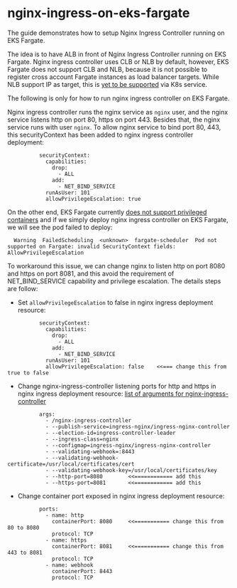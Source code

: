 # nginx-ingress-on-eks-fargate
The guide demonstrates how to setup Nginx Ingress Controller running on EKS Fargate.

The idea is to have ALB in front of Nginx Ingress Controller running on EKS Fargate. Nginx ingress controller uses CLB or NLB by default, however, EKS Fargate does not support CLB and NLB, because it is not possible to register cross account Fargate instances as load balancer targets. While NLB support IP as target, this is [yet to be supported](https://github.com/kubernetes/kubernetes/issues/65613) via K8s service.

The following is only for how to run nginx ingress controller on EKS Fargate.

Nginx ingress controller runs the nginx service as `nginx` user, and the nginx service listens http on port 80, https on port 443. Besides that, the nginx service runs with user `nginx`. To allow nginx service to bind port 80, 443, this securityContext has been added to nginx ingress controller deployment:

```
          securityContext:
            capabilities:
              drop:
                - ALL
              add:
                - NET_BIND_SERVICE
            runAsUser: 101
            allowPrivilegeEscalation: true
```

On the other end, EKS Fargate currently [does not support privileged containers](https://docs.aws.amazon.com/eks/latest/userguide/fargate.html#fargate-considerations) and if we simply deploy nginx ingress controller on EKS Fargate, we will see the pod failed to deploy:

```
  Warning  FailedScheduling  <unknown>  fargate-scheduler  Pod not supported on Fargate: invalid SecurityContext fields: AllowPrivilegeEscalation
```

To workaround this issue, we can change nginx to listen http on port 8080 and https on port 8081, and this avoid the requirement of NET_BIND_SERVICE capability and privilege escalation. The details steps are follow:

- Set `allowPrivilegeEscalation` to false in nginx ingress deployment resource:

```
          securityContext:
            capabilities:
              drop:
                - ALL
              add:
                - NET_BIND_SERVICE
            runAsUser: 101
            allowPrivilegeEscalation: false    <<=== change this from true to false
```

- Change nginx-ingress-controller listening ports for http and https in nginx ingress deployment resource: [list of arguments for nginx-ingress-controller](https://kubernetes.github.io/ingress-nginx/user-guide/cli-arguments/)

```
          args:
            - /nginx-ingress-controller
            - --publish-service=ingress-nginx/ingress-nginx-controller
            - --election-id=ingress-controller-leader
            - --ingress-class=nginx
            - --configmap=ingress-nginx/ingress-nginx-controller
            - --validating-webhook=:8443
            - --validating-webhook-certificate=/usr/local/certificates/cert
            - --validating-webhook-key=/usr/local/certificates/key
            - --http-port=8080        <<============ add this
            - --https-port=8081       <<============ add this
```

- Change container port exposed in nginx ingress deployment resource:

```
          ports:
            - name: http
              containerPort: 8080     <<=========== change this from 80 to 8080
              protocol: TCP
            - name: https
              containerPort: 8081     <<=========== change this from 443 to 8081
              protocol: TCP
            - name: webhook
              containerPort: 8443
              protocol: TCP
```
